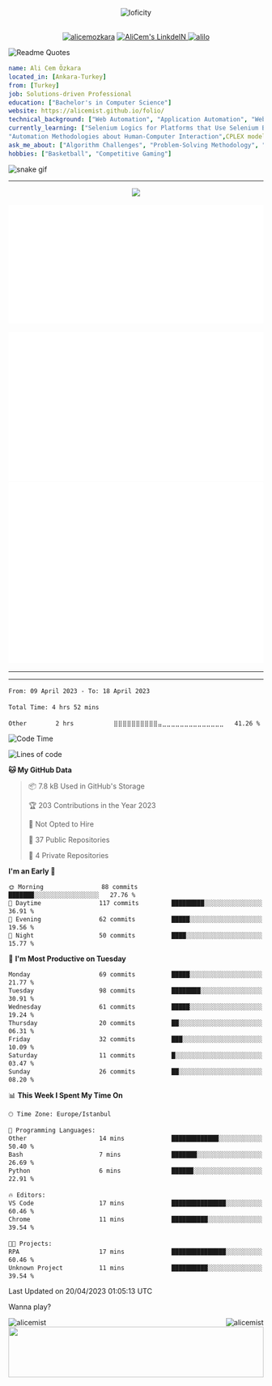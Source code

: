 <p align="center">
<img alt="loficity" width="800px" src="https://github.com/HyunCafe/HyunCafe/raw/main/assests/loficity.gif"</img>
</p>
<p align="center">
<br/>
  <a href="https://www.buymeacoffee.com/alicemozkara"> <img src="https://cdn.buymeacoffee.com/buttons/v2/default-yellow.png" height="50" width="210" alt="alicemozkara" /></a>
<a href="https://www.linkedin.com/in/ali-cem-oz/">
  <img alt="AliCem's LinkdeIN" width="40px" src="https://user-images.githubusercontent.com/43545812/144035037-0f415fc7-9f96-4517-a370-ccc6e78a714b.png" />
  
</a>
<a href="https://www.leetcode.com/alilo" target="blank"><img src="https://raw.githubusercontent.com/rahuldkjain/github-profile-readme-generator/master/src/images/icons/Social/leet-code.svg" alt="alilo"  width="30px" /></a>

<br>
  
</p>

 ![Readme Quotes](https://quotes-github-readme.vercel.app/api?type=horizontal&theme=nord) 
  




```yaml
name: Ali Cem Özkara
located_in: [Ankara-Turkey]
from: [Turkey]
job: Solutions-driven Professional
education: ["Bachelor's in Computer Science"]
website: https://alicemist.github.io/folio/
technical_background: ["Web Automation", "Application Automation", "Web Technologies", "Cloud Technologies", "NLP Techniques"]
currently_learning: ["Selenium Logics for Platforms that Use Selenium Backend", 
"Automation Methodologies about Human-Computer Interaction",CPLEX modelling]
ask_me_about: ["Algorithm Challenges", "Problem-Solving Methodology", "Python", "Node.js", "React.js", "TypeScript","LeetCode"]
hobbies: ["Basketball", "Competitive Gaming"]
```

![snake gif](https://github.com/alicemist/alicemist/blob/output/github-contribution-grid-snake.svg)
<hr>
<p align="center">
  <img alig src="https://github-profile-trophy.vercel.app/?username=alicemist&column=6&rank=SSS,SS,S,AAA,AA,A,B,C" />
</p>



![Metrics](https://raw.githubusercontent.com/alicemist/alicemist/main/github-metrics.svg)

![Metrics](https://raw.githubusercontent.com/alicemist/alicemist/main/metrics.plugin.habits.charts.svg)
![Metrics](https://raw.githubusercontent.com/alicemist/alicemist/main/metrics.plugin.leetcode.svg)
<hr>

<hr>

<!--START_SECTION:WAKA-->

```text
From: 09 April 2023 - To: 18 April 2023

Total Time: 4 hrs 52 mins

Other        2 hrs           ⣿⣿⣿⣿⣿⣿⣿⣿⣿⣿⣤⣀⣀⣀⣀⣀⣀⣀⣀⣀⣀⣀⣀⣀⣀   41.26 %
```

<!--END_SECTION:WAKA-->
<!--START_SECTION:time-->
![Code Time](http://img.shields.io/badge/Code%20Time-4%20hrs%2052%20mins-blue)

![Lines of code](https://img.shields.io/badge/From%20Hello%20World%20I%27ve%20Written-50.0%20thousand%20lines%20of%20code-blue)

**🐱 My GitHub Data** 

> 📦 7.8 kB Used in GitHub's Storage 
 > 
> 🏆 203 Contributions in the Year 2023
 > 
> 🚫 Not Opted to Hire
 > 
> 📜 37 Public Repositories 
 > 
> 🔑 4 Private Repositories 
 > 
**I'm an Early 🐤** 

```text
🌞 Morning                88 commits          ███████░░░░░░░░░░░░░░░░░░   27.76 % 
🌆 Daytime                117 commits         █████████░░░░░░░░░░░░░░░░   36.91 % 
🌃 Evening                62 commits          █████░░░░░░░░░░░░░░░░░░░░   19.56 % 
🌙 Night                  50 commits          ████░░░░░░░░░░░░░░░░░░░░░   15.77 % 
```
📅 **I'm Most Productive on Tuesday** 

```text
Monday                   69 commits          █████░░░░░░░░░░░░░░░░░░░░   21.77 % 
Tuesday                  98 commits          ████████░░░░░░░░░░░░░░░░░   30.91 % 
Wednesday                61 commits          █████░░░░░░░░░░░░░░░░░░░░   19.24 % 
Thursday                 20 commits          ██░░░░░░░░░░░░░░░░░░░░░░░   06.31 % 
Friday                   32 commits          ███░░░░░░░░░░░░░░░░░░░░░░   10.09 % 
Saturday                 11 commits          █░░░░░░░░░░░░░░░░░░░░░░░░   03.47 % 
Sunday                   26 commits          ██░░░░░░░░░░░░░░░░░░░░░░░   08.20 % 
```


📊 **This Week I Spent My Time On** 

```text
🕑︎ Time Zone: Europe/Istanbul

💬 Programming Languages: 
Other                    14 mins             █████████████░░░░░░░░░░░░   50.40 % 
Bash                     7 mins              ███████░░░░░░░░░░░░░░░░░░   26.69 % 
Python                   6 mins              ██████░░░░░░░░░░░░░░░░░░░   22.91 % 

🔥 Editors: 
VS Code                  17 mins             ███████████████░░░░░░░░░░   60.46 % 
Chrome                   11 mins             ██████████░░░░░░░░░░░░░░░   39.54 % 

🐱‍💻 Projects: 
RPA                      17 mins             ███████████████░░░░░░░░░░   60.46 % 
Unknown Project          11 mins             ██████████░░░░░░░░░░░░░░░   39.54 % 
```


 Last Updated on 20/04/2023 01:05:13 UTC
<!--END_SECTION:time-->

Wanna play?
 <div align=center>
  
<img align="left" src="https://github-readme-stats.vercel.app/api/top-langs?username=alicemist&show_icons=true&locale=en&layout=compact" alt="alicemist" />

<img align="right" src="https://github-readme-streak-stats.herokuapp.com/?user=alicemist" alt="alicemist" />
</div>
<div align=center>
  <img  height=100px width= 100% src="https://capsule-render.vercel.app/api?type=waving&color=gradient&height=60&section=footer"/>
</div>

